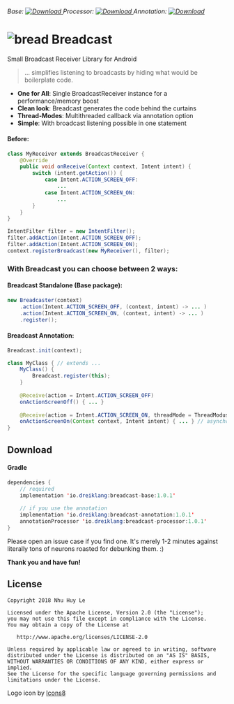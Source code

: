  ###### Base: [ ![Download](https://api.bintray.com/packages/dreiklang/Breadcast/breadcast-base/images/download.svg) ](https://bintray.com/dreiklang/Breadcast/breadcast-base/_latestVersion) Processor: [ ![Download](https://api.bintray.com/packages/dreiklang/Breadcast/breadcast-processor/images/download.svg) ](https://bintray.com/dreiklang/Breadcast/breadcast-processor/_latestVersion) Annotation: [ ![Download](https://api.bintray.com/packages/dreiklang/Breadcast/breadcast-annotation/images/download.svg) ](https://bintray.com/dreiklang/Breadcast/breadcast-annotation/_latestVersion)

# ![bread](https://png.icons8.com/metro/50/000000/bread.png) Breadcast
Small Broadcast Receiver Library for Android

> ... simplifies listening to broadcasts by hiding what would be boilerplate code.

- __One for All__: Single BroadcastReceiver instance for a performance/memory boost
- __Clean look__: Breadcast generates the code behind the curtains
- __Thread-Modes__: Multithreaded callback via annotation option
- __Simple__: With broadcast listening possible in one statement

#### Before:
```java
class MyReceiver extends BroadcastReceiver {
    @Override
    public void onReceive(Context context, Intent intent) {
        switch (intent.getAction()) {
            case Intent.ACTION_SCREEN_OFF:
                ...
            case Intent.ACTION_SCREEN_ON:
                ...
        }
    }
}
```
```java
IntentFilter filter = new IntentFilter();
filter.addAction(Intent.ACTION_SCREEN_OFF);
filter.addAction(Intent.ACTION_SCREEN_ON);
context.registerBroadcast(new MyReceiver(), filter);
```

### With Breadcast you can choose between 2 ways:

#### Breadcast Standalone (Base package):
```java
new Breadcaster(context)
    .action(Intent.ACTION_SCREEN_OFF, (context, intent) -> ... )
    .action(Intent.ACTION_SCREEN_ON, (context, intent) -> ... )
    .register();
```

#### Breadcast Annotation:
```java
Breadcast.init(context);
```
```java
class MyClass { // extends ...
    MyClass() {
        Breadcast.register(this);
    }
    
    @Receive(action = Intent.ACTION_SCREEN_OFF)
    onActionScreenOff() { ... }
    
    @Receive(action = Intent.ACTION_SCREEN_ON, threadMode = ThreadModus.ASYNC)
    onActionScreenOn(Context context, Intent intent) { ... } // asynchronous
}
```

## Download
#### Gradle
```java
dependencies {
    // required
    implementation 'io.dreiklang:breadcast-base:1.0.1'
    
    // if you use the annotation
    implementation 'io.dreiklang:breadcast-annotation:1.0.1'
    annotationProcessor 'io.dreiklang:breadcast-processor:1.0.1'
}
```

Please open an issue case if you find one. It's merely 1-2 minutes against literally tons of neurons roasted for debunking them. :)

__Thank you and have fun!__

License
-------

    Copyright 2018 Nhu Huy Le

    Licensed under the Apache License, Version 2.0 (the "License");
    you may not use this file except in compliance with the License.
    You may obtain a copy of the License at

       http://www.apache.org/licenses/LICENSE-2.0

    Unless required by applicable law or agreed to in writing, software
    distributed under the License is distributed on an "AS IS" BASIS,
    WITHOUT WARRANTIES OR CONDITIONS OF ANY KIND, either express or implied.
    See the License for the specific language governing permissions and
    limitations under the License.
    
    
Logo icon by [Icons8](https://icons8.com)
